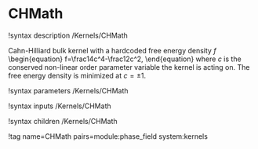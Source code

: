 # CHMath

!syntax description /Kernels/CHMath

Cahn-Hilliard bulk kernel with a hardcoded free energy density $f$
\begin{equation}
f=\frac14c^4-\frac12c^2,
\end{equation}
where $c$ is the conserved non-linear order parameter variable the kernel is acting
on. The free energy density is minimized at $c=\pm1$.

!syntax parameters /Kernels/CHMath

!syntax inputs /Kernels/CHMath

!syntax children /Kernels/CHMath

!tag name=CHMath pairs=module:phase_field system:kernels
